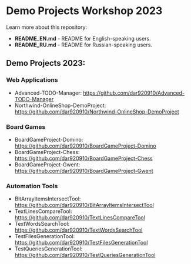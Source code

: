 # Demo Projects Workshop 2023

Learn more about this repository:

- **README_EN.md** - README for English-speaking users.
- **README_RU.md** - README for Russian-speaking users.

## Demo Projects 2023:

### **Web Applications**

- Advanced-TODO-Manager: https://github.com/dar920910/Advanced-TODO-Manager
- Northwind-OnlineShop-DemoProject: https://github.com/dar920910/Northwind-OnlineShop-DemoProject

### **Board Games**

- BoardGameProject-Domino: https://github.com/dar920910/BoardGameProject-Domino
- BoardGameProject-Chess: https://github.com/dar920910/BoardGameProject-Chess
- BoardGameProject-Gwent: https://github.com/dar920910/BoardGameProject-Gwent

### **Automation Tools**

- BitArrayItemsIntersectTool: https://github.com/dar920910/BitArrayItemsIntersectTool
- TextLinesCompareTool: https://github.com/dar920910/TextLinesCompareTool
- TextWordsSearchTool: https://github.com/dar920910/TextWordsSearchTool
- TestFilesGenerationTool: https://github.com/dar920910/TestFilesGenerationTool
- TestQueriesGenerationTool: https://github.com/dar920910/TestQueriesGenerationTool
